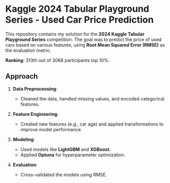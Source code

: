 # Kaggle 2024 Tabular Playground Series - Used Car Price Prediction

This repository contains my solution for the **2024 Kaggle Tabular Playground Series** competition. The goal was to predict the price of used cars based on various features, using **Root Mean Squared Error (RMSE)** as the evaluation metric.

**Ranking**: 313th out of 3068 participants top 10%.

##  Approach

1. **Data Preprocessing**: 
   - Cleaned the data, handled missing values, and encoded categorical features.

2. **Feature Engineering**: 
   - Created new features (e.g., car age) and applied transformations to improve model performance.

3. **Modeling**: 
   - Used models like **LightGBM** and **XGBoost**.
   - Applied **Optuna** for hyperparameter optimization.

4. **Evaluation**: 
   - Cross-validated the models using RMSE.

